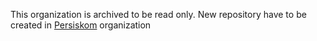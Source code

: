 This organization is archived to be read only. New repository have to be created in [Persiskom](https://github.com/Persiskom) organization
